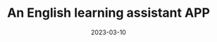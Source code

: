 ---
title: An English learning assistant APP
description: A very simple project, a little English helper made with Spring Boot
date: 2023-03-10
url: https://github.com/AB-programming/english_server
---